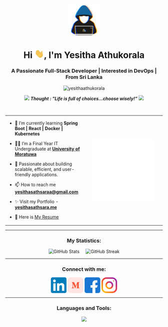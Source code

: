 <p align="center" ><img  src = "./gifs/about_me.gif" width = 100px></p>
<h1 align="center">Hi <img src="./gifs/Hi.gif" width="30px">, I'm Yesitha Athukorala</h1>
<h3 align="center">A Passionate Full-Stack Developer | Interested in DevOps | From Sri Lanka</h3>

<p align="center"> <img src="https://komarev.com/ghpvc/?username=yesitha&label=Profile%20views&color=0e75b6&style=flat" alt="yesithaathukorala" /> </p>
<p align="center">
  <img src="https://media.giphy.com/media/gH3LO09IOiZIqePwv9/giphy.gif" width="50" /> <b><i align="center">Thought : "Life is full of choices…choose wisely!”</i></b> <img src="https://media.giphy.com/media/qjqUcgIyRjsl2/giphy.gif" width="50" /> 
</p>
<br>
<table align="center">

<tr border="none">
<td width="50%" align="left">

  
- 🌱 I’m currently learning **Spring Boot | React | Docker | Kubernetes**

- 🧑‍🎓 I’m a Final Year IT Undergraduate at <a href="https://uom.lk/"> **University of Moratuwa**</a>

- 💬 Passionate about building scalable, efficient, and user-friendly applications.

- 📫 How to reach me **[yesithasathsaraa@gmail.com](mailto:yesithasathsaraa@gmail.com)**

- ✨ Visit my Portfolio - **[yesithasathsara.me](https://yesithasathsara.me)**
  
- 📑 Here is [My Resume](https://drive.google.com/file/d/1sdh6lu3kaYpFP3pF_NyMoYjl8ezwcgdK/view?usp=sharing)

</td>



<td width="50%" align="center">

  <img align="center" alt="Coding" width="200px" height="200px" src="./gifs/giphy.gif">

  
  </td>
</tr>
</table>

---
<h3 align="center">My Statistics:</h3>
<p align="center" style="display: flex; justify-content: center; gap: 20px;">
  <img src="https://github-readme-stats.vercel.app/api?username=yesitha&theme=dark&show_icons=true&count_private=true" alt="GitHub Stats" />
  <img src="https://github-readme-streak-stats-theta-three.vercel.app?user=yesitha&theme=dark" alt="GitHub Streak" />
</p>

---

<h3 align="center">Connect with me:</h3>
<p align="center">
<a href="https://www.linkedin.com/in/yesitha-athukorala" target="blank"><img align="center" src="./svgs/socials/LinkedIn_icon.svg" alt="yesitha" height="50" width="50" /></a>
<a href="https://medium.com/@yesithaathukorala" target="blank"><img align="center" src="./svgs/socials/medium.svg" alt="yesitha" height="50" width="50" /></a>
<a href="https://www.facebook.com/yesitha.sathsara.58" target="blank"><img align="center" src="./svgs/socials/facebook.svg" alt="yesitha" height="50" width="50" /></a>
<a href="https://instagram.com/yesitha_sathsara" target="blank"><img align="center" src="./svgs/socials/instagram.svg" alt="yesitha" height="50" width="50" /></a>

</p>

---

<h3 align="center">Languages and Tools:</h3>
<p align="center">
  <a href="https://skillicons.dev">
    <img src="https://skillicons.dev/icons?i=java,js,ts,html,css,react,npm,bootstrap,spring,flutter,git,docker,kubernetes,postgres,mysql,redux,vscode,kafka,rabbitmq,blender,figma,ae,postman,dotnet,c,cpp,firebase,githubactions,idea,linux,materialui,mysql,opencv,selenium,tailwind,unity,vercel,visualstudio,maven&perline=13" />
  </a>
</p>